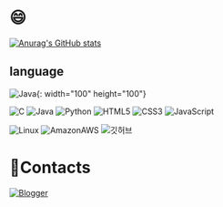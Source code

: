 # 😄

<!--
**scarlet0o0/scarlet0o0** is a ✨ _special_ ✨ repository because its `README.md` (this file) appears on your GitHub profile.

Here are some ideas to get you started:

- 🔭 I’m currently working on ...
- 🌱 I’m currently learning ...
- 👯 I’m looking to collaborate on ...
- 🤔 I’m looking for help with ...
- 💬 Ask me about ...
- 📫 How to reach me: ...
- 😄 Pronouns: ...
- ⚡ Fun fact: ...
-->


[![Anurag's GitHub stats](https://github-readme-stats.vercel.app/api?username=scarlet0o0&show_icons=tru)](https://github.com/anuraghazra/github-readme-stats)



## language
![Java](https://noticon-static.tammolo.com/dgggcrkxq/image/upload/v1566913897/noticon/xbvewg1m3azbpnrzck1k.png){: width="100" height="100"}

![C](https://img.shields.io/badge/C-A8B9CC.svg?&style=for-the-badge&logo=C&logoColor=white)
![Java](https://img.shields.io/badge/Java-007396.svg?&style=for-the-badge&logo=Java&logoColor=white)
![Python](https://img.shields.io/badge/Python-3776AB.svg?&style=for-the-badge&logo=Python&logoColor=white)
![HTML5](https://img.shields.io/badge/HTML5-E34F26.svg?&style=for-the-badge&logo=HTML5&logoColor=white)
![CSS3](https://img.shields.io/badge/CSS3-1572B6.svg?&style=for-the-badge&logo=CSS3&logoColor=white)
![JavaScript](https://img.shields.io/badge/JavaScript-F7DF1E.svg?&style=for-the-badge&logo=JavaScript&logoColor=white)

![Linux](https://img.shields.io/badge/Linux-FCC624.svg?&style=for-the-badge&logo=Linux&logoColor=white)
![AmazonAWS](https://img.shields.io/badge/AmazonAWS-232F3E.svg?&style=for-the-badge&logo=AmazonAWS&logoColor=white)
![깃허브](https://noticon-static.tammolo.com/dgggcrkxq/image/upload/v1566899596/noticon/slhw4nu8hybreryigopq.png)

# 💬Contacts
[![Blogger](http://img.shields.io/badge/Blogger-FF5722?style=flat-square&logo=Blogger&logoColor=white&link=https://https://scarelt.tistory.com/)](https://scarelt.tistory.com/)
	
</div>
